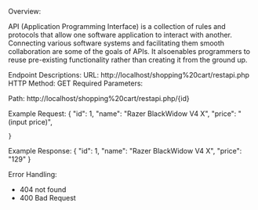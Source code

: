 Overview:


API (Application Programming Interface) is a collection of rules and protocols that allow one software application to interact with another. Connecting various software systems and facilitating them smooth collaboration are some of the goals of APIs. It alsoenables programmers to reuse pre-existing functionality rather than creating it from the ground up.

Endpoint Descriptions:
URL: http://localhost/shopping%20cart/restapi.php
HTTP Method: GET
Required Parameters:

Path: http://localhost/shopping%20cart/restapi.php/{id}

  
Example Request:
  {
        "id": 1,
        "name": "Razer BlackWidow V4 X",
        "price": "(input price)",
      
    }
Example Response:
 {
        "id": 1,
        "name": "Razer BlackWidow V4 X",
        "price": "129"
    }

  
Error Handling:
-	404 not found
-	400 Bad Request
